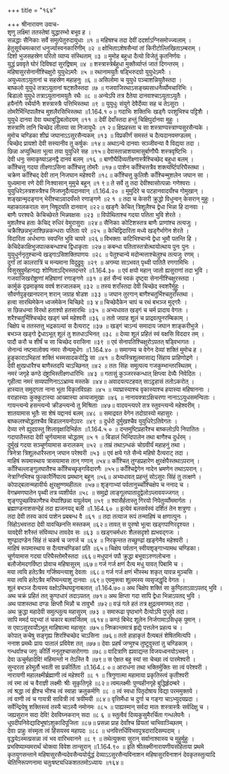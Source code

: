 +++
title = "१६४"

+++
श्रीनारायण उवाच-  
शृणु लक्ष्मि! ततस्तेषां युद्धारम्भो बभूव ह ।  
सन्नद्धाः सैनिकाः सर्वे समुत्पेतुरुदायुधाः ॥१ ॥
महिषश्च तदा देवीं ददर्शाऽग्निसमोज्ज्वलाम् ।  
हेतुसूर्यचमत्कारां धनुर्ज्यास्वनकारिणीम् ॥२ ॥
क्षोभिताऽशेषसैन्यां तां किरीटोल्लिखिताऽम्बराम् ।  
दिशो भुजसहस्रेण परितो व्याप्य संस्थिताम् ॥३ ॥
मुमोह बहुधा दैत्यो विजेतुं कृतनिर्णयः ।  
युद्धं प्रववृते घोरं दिविषदां सुरद्विषाम् ॥४ ॥
शस्त्रास्त्रेर्बहुधा मुक्तैर्व्याप्तं जातं दिगन्तरम् ।  
महिषासुरसेनानीश्चिक्षुरो युयुधेऽमरैः ॥५ ॥
रथानामयुतैः षड्भिरुदग्रो युयुधेऽमरैः ।  
अयुध्यताऽयुतानां च सहस्रेण महाहनुः ॥६ ॥
असिलोमा च युयुधे पञ्चाशन्नियुतैस्तदा ।  
बाष्कलो युयुधे तत्राऽयुतानां षट्शतैस्तदा ॥७ ॥
गजवाजिरथाऽसङ्ख्यसाधनैर्व्योमचारिभिः ।  
बिडालो युयुधे तत्राऽयुतानामयुतैः रथैः ॥८ ॥
अन्येऽपि तत्र दैतेया दानवाश्चाऽयुताऽयुतैः ।  
हयैर्नागैः रथैर्यानैः शस्त्रास्त्रैः पत्तिभिस्तथा ॥९ ॥
युयुधुः संयुगे देवैर्देव्या सह च तेऽसुराः ।  
तोमरैर्भिन्दिपालैश्च मुशलैरसिभिस्तथा ॥1.164.१ ०॥
गदाभिः शक्तिभिः खड्गैः परशुभिश्च पट्टिशैः ।  
युयुधे दानवा देवा यथाबुद्धिबलोदयम् ॥११ ॥
देवीं देवाँस्तदा हन्तुं चिक्षिपुर्दानवा मुहुः ।  
शस्त्राणि तानि चिच्छेद लीलया सा निजायुधैः ॥१ २॥
क्षिप्रहस्ता च सा शस्त्राण्यस्त्राण्यसुरसैन्यके ।  
मुमोच चण्डिका शीघ्रं जघानाऽऽसुरसैन्यकम् ॥१३ ॥
विप्रकीर्णं समस्तं च दैत्यदानवमण्डलम् ।  
चिच्छेद प्रायशो देवी सस्यानीव तु कर्षुकः ॥१४॥
अथाऽन्ये दानवाः सञ्जीवन्या वै विद्यया तदा ।  
छिन्ना अप्युत्थिता भूत्वा तया युयुधिरे सह ॥१५॥
देवास्तान्नाशयामासुर्बाणौघैः शस्त्रवृष्टिभिः ।  
देवी धनुः समाकृष्याऽहनद्वै दानवं बलम् ॥१६ ॥
बाणौघैर्दिव्यतीक्ष्णास्त्रैश्चिच्छेद बहुधा बलम् ।  
काँश्चित्तु गदया तीक्ष्णाऽसिना काँश्चित्तु तोमरैः ॥१७॥
पाशेन काँश्चित्तत्रैव शक्त्यर्ष्टिपरिघैस्तथा ।  
चक्रेण काँश्चिद् देवी तान् निजघान महेश्वरी ॥१८॥
काँश्चित्तु कुलिशैः काँश्चिन्मुशलेन जघान सा ।  
युध्यमाना रणे देवी निःश्वासान् मुमुचे बहून् ॥१ ९॥
ते सर्वे तु तदा देवीश्वासोत्पन्नाः गणेश्वराः ।  
युयुधिरेऽस्त्रशस्त्रैश्च निजघ्नुर्दैत्यदानवान् ॥1.164.२० ॥
मुमुदिरे च पटहानवादयँश्च गोमुखान् ।  
शङ्खान्मृदङ्गान् भेरीश्चाऽवादयँस्ते रणाङ्गणे ॥२ १ ॥
तदा च केसरी क्रुद्धो विधुन्वन् केसरान् मुहुः ।  
महाकालकरालः सन् निषूदयति दानवान् ॥२२॥
खङ्गैः केचित् त्रिशूलैश्च द्वेधा भिन्ना हि दानवाः ।  
बाणैः परश्वधैः केचिच्छेरते भिन्नवक्षसः ॥२३ ॥
विपोथिताश्च गदया पतिता भुवि शेरते ।  
मुशलैश्च हताः केचिद् रुधिरं वेमुरासुराः ॥२४॥
सैनिकाः कोटिशस्तत्र बाणैः प्राणांश्च तत्यजुः ।  
चक्रैश्छिन्नभुजाश्छिन्नकन्धराः पतिताः परे ॥२५ ॥
केचिद्विदारिता मध्ये खड्गैर्भागेन शेरते ।  
विदारिता अर्धभागाः स्वपन्ति भुवि चापरे ॥२६॥
विभक्ताः कटिभिश्चान्ये द्वेधा भूमौ पतन्ति हि ।  
केचिदेकाक्षिभुजपात्कबन्धाश्च द्विधाकृताः ॥२७॥
कबन्धा पतितास्तत्रोत्थायोत्थाय पुनः पुनः ।  
युयुधुर्ननृतुश्चान्ये खड्गाऽसिशक्तिपाणयः ॥२८ ॥
पेतुश्चान्ये मदोन्मत्ताश्चेलुश्च तत्यजुः रणम् ।  
दुर्गां तां कालरात्रिं च मन्यमाना विदुद्रुवुः ॥२९ ॥
अगम्या साऽभवत् पृथ्वी पातितै रणगामिभिः ।  
विसुस्रुवुर्महानद्यः शोणिताऽद्भिस्तदन्तरे ॥1.164.३० ॥
एवं क्षयो महान् जातो ह्यसुराणां तदा भुवि ।  
गजवाजिखरोष्ट्राणां महिषाणां रणाङ्गणे ॥३१ ॥
हतं सैन्यं स्वकं दृष्ट्वा सेनानीश्चिक्षुरस्तदा ।  
कार्मुकं दृढमाकृष्य ववर्ष शरजालकम् ॥३२ ॥
तस्य शराँस्तदा देवी चिच्छेद स्वशरैर्मुहुः ।  
सौवर्णपुङ्खानपरान् शरान् जग्राह षोडश ॥३३ ॥
जघान तुरगान् बाणैश्चतुर्भिश्चतुराँस्तथा ।  
हत्वा सारथिमेकेन ध्वजमेकेन चिच्छिदे ॥३ ४॥
चिच्छेदैकेन चापं च रथं बभञ्ज मुद्गरैः ।  
स छिन्नधन्वा विरथो हताश्वो हतसारथिः ॥३५ ॥
अभ्यधावत खड्गं च चर्म प्रादाय वेगतः ।  
शरैश्चतुर्भिश्चिच्छेद खड्गं चर्म महेश्वरी ॥३६ ॥
ततो जग्राह शूलं च प्राद्रवत्पुनरम्बिकाम् ।  
चिक्षेप च ततस्तत्तु भद्रकाल्यां स दैत्यराट् ॥३७ ॥
खड्गं चाऽन्यं समादाय जघान शाङ्करीभुजे ।  
बभञ्ज खड्गो द्वेधाऽभूत् शूलं तु शतधाऽभिनत् ॥३८ ॥
देव्या शूलं प्रहितं स्वं वक्षसि विददार तम् ।  
पादौ करौ च शीर्षं च सा चिच्छेद वरासिना ॥३९ ॥
एवं सेनापतिश्चिक्षुरोऽपतत् षड्विभागतः ।  
सेनान्यं नष्टमालोक्य नमरः सैन्यमूर्धगः ॥1.164.४० ॥
समागम्य च वेगेन देव्यां शक्तिं मुमोच ह ।  
हुङ्काराऽभिहतां शक्तिं भस्मसादकरोद्धि सा ॥४१ ॥
दैत्यस्त्रिशूलमासाद्य सिंहाय प्राहिणोद्रणे ।  
देवी क्षुरप्रधारैश्च बाणैस्तदपि चाऽच्छिनत् ॥४२ ॥
ततः सिंहः समुत्पत्य गजकुम्भान्तरस्थितम् ।  
नमरं जगृहे कण्ठे दंष्ट्राभिस्तीक्ष्णधारिभिः ॥४३ ॥
गतासुं कुञ्जरस्कन्धात् क्षिप्त्वा देव्यैः निवेदितः ।  
गृहीत्वा नमरं सव्यपाणिनाऽऽभ्राम्य मस्तके ॥४४॥
अवादयत्पटहवत् साऽट्टहासं ततोऽकरोत् ।  
हास्यात् समुद्गता नाना भूता विकृतविग्रहाः ॥४५ ॥
व्याघ्रास्याश्च वृकास्याश्च हयास्या महिषाननाः ।  
वराहास्याः कुक्कुटास्या आख्वास्या अव्यजामुखाः ॥४६ ॥
नानावक्त्राऽक्षिचरणा नानाऽऽयुधसमन्विताः ।  
गायन्त्यन्ये हसन्त्यन्ये क्रीडन्त्यन्ये तु मिश्रिताः ॥४७॥
वादयन्त्यपरे तत्र स्तुवन्त्यन्ये महेश्वरीम् ।  
शातयामास भूतैः सा शेषं यद्दानवं बलम् ॥४८ ॥
समाद्रवत वेगेन तदोग्रास्यो महासुरः ।  
बाष्कलश्चोद्धतश्चैव बिडालनयनोऽपरः ॥४९ ॥
दुर्धरो दुर्मुखश्चैव युयुधिरेऽतिवेगतः ।  
देव्या रणे ह्युदग्रस्तु शिलावृक्षादिभिर्हतः ॥1.164.५ ० ॥
दन्तमुष्टिप्रहारैश्च बाष्कलोऽपि निपातितः ।  
गदापातैस्तदा देवी चूर्णयामास चोद्धतम् ॥५ १ ॥
बिडालं भिन्दिपालेन तथा बाणैश्च दुर्धरम् ।  
दुर्मुखं गदया सञ्चूर्णयामास करालकम् ॥५२ ॥
ताम्रं तथाऽन्धकं चोग्रवीर्यं महाहनुं तथा ।  
त्रिनेत्रा त्रिशूलधारैस्तान् जघान परेश्वरी ॥५३ ॥
एवं क्षये गते सैन्ये महिषो दैत्यराट् तदा ।  
माहिषं रूपमास्थाय त्रासयामास तान् गणान् ॥५४॥
काँश्चित् तुण्डप्रहारेण क्षुरक्षेपैस्तथाऽपरान् ।  
काँश्चिल्लाङ्गुलघातैश्च काँश्चिच्छृङ्गविदारणैः ॥५५॥
काँश्चिद्वेगेन नादेन भ्रमणेन तथाऽपरान् ।  
नेत्राग्निभिश्च फुत्कारैर्निपात्य प्रमथान् बहून् ॥५६॥
अभ्यधावत् प्रहन्तुं सोऽसुरः सिंहं तु तत्क्षणे ।  
कोपाद्बलान्महावीर्यः क्षुरक्षुण्णमहीतलः ॥५७॥
शृङ्गाभ्यां पर्वतानुच्चाँश्चिक्षेप च ननाद च ।  
वेगभ्रमणघातेन पृथ्वी तत्र व्यशीर्यत ॥५८ ॥
समुद्रो लाङ्गूलघातादुद्वेलोऽप्लावयज्जगत् ।  
शृङ्गपुच्छविफाणैश्च मेघाश्छिन्ना ययुर्लयम् ॥५९ ॥
श्वासैर्हतास्तु गिरयो निपेतुर्व्योममार्गतः ।  
ब्रह्माण्डनाशसन्देहं तदा ह्यजनयद् बली ॥1.164.६० ॥
इत्येवं बलसर्वस्वं दर्शितं तेन शत्रुणा ।  
तदा देवी तस्य कायं पाशेन प्रबबन्ध वै ॥६१ ॥
तदा तत्याज रूपं तन्माहिषं च क्षणात्पुनः ।  
सिंहोऽभवत्तदा देवी यावच्छिनत्ति मस्तकम् ॥६२॥
तावत् स पुरुषो भूत्वा खड्गपाणिरदृश्यत ।  
यावद्देवी शरैस्तं संविव्याध तावदेव सः ॥६३ ॥
खड्गचर्मधरः शैलसदृशो ह्यभवद्गजः ।  
शुण्ढादण्डेन सिंहं तं चकर्ष च जगर्ज च ॥६४ ॥
निरकृन्तत तच्छुण्ढां खङ्गेनैव महेश्वरी ।  
माहिषं रूपमास्थाय स दैत्यश्चण्डिकां प्रति ॥६५॥
चिक्षेप पर्वतान् स्वीयशृङ्गाभ्यामथ चण्डिका।  
चूर्णयामास गदया परिघैस्तोमरैस्तदा ॥६६॥
मधुपानं पपौ क्रुद्धा बभूवाऽरुणलोचना ।  
बलौजोमदगर्विष्टा प्रोवाच महिषासुरम् ॥६७॥
गर्ज गर्ज क्षणं दैत्य मधु यावत् पिबामि च ।  
मया त्वयि हतेऽत्रैव गर्जिष्यन्त्याशु देवताः ॥६८॥
गर्ज गर्ज क्षणं भीस्स्थ शकृत् यावन्न मुञ्चसि ।  
मया त्वयि हतेऽत्रैव मरिष्यन्त्याशु दानवाः ॥६९॥
एवमुक्त्वा शूलमस्य व्यसृजद्धृदि वेगतः ।  
शूलं बभञ्ज दैत्यस्य वक्षोऽस्थिघट्टनाबलात् ॥1.164.७०॥
अथ चिक्षेप शक्तिं सा कुण्ठिताऽग्राऽपतद् भुवि ।  
अथ चक्रं प्रहितं तत् कुण्ठधारं तदाऽपतत् ॥७१॥
अथ क्षिप्ता गदा सापि द्वेधा भिन्नाऽपतद् भुवि ।  
अथ पाशस्तथा दण्डः क्षिप्तौ भिन्नौ च तावुभौ ॥७२॥
वज्रं गले हतं तत्र क्षुद्रत्वमगमत् तदा ।  
अथ क्रुद्धा महादेवी समुत्प्लुत्य महासुरम् ॥७३ ॥
समारूढा पृष्ठभागे दैत्योऽपि पुप्लुवे तदा।  
सापि ममर्द पद्भ्यां तं चकार बलवर्जितम् ॥६१४॥
कण्ठं बिभेद शूलेन निर्जगामाऽसिधृक् पुमान् ।  
स एवाऽसुरवर्योऽभूत् माहिषात्मा महासुरः ॥७५॥
निष्क्रान्तमात्रं हृद्ये पत्तलेन प्रहत्य च ।  
कोपात् कचेषु सङ्गृह्य शिरश्चिच्छेद चाऽसिना ॥७६॥
ततो हाहाकृतं दैत्यबलं शेषितमित्यपि ।  
ननाश प्रमथैः प्रायः पातालं प्रविवेश तत् ॥७७॥
देवाः प्रहर्षं जग्मुश्च तुष्टुवुस्तां तु चण्डिकाम् ।  
गन्धर्वाश्च जगुः कीर्तिं ननृतुश्चाप्सरोगणाः ॥७८॥
वादित्राणि ह्यवाद्यन्त विजयध्वनयोऽभवन् ।  
देवा ऊचुर्महादेवि! महिमान्तो न तेऽस्ति वै ॥७९॥
स ऐक्षत बहु स्यां सा चेच्छा त्वं पारमेश्वरी ।  
सुन्दरता हरेमूर्तौ भवती सा प्रकीर्तिता ॥1.164.८ ०॥
आराधना तथा भक्तिर्मुक्तिः सा त्वं परेश्वरी ।  
नारायणी महालक्ष्मीर्ब्रह्माणी त्वं महेश्वरी ॥८ १ ॥
त्रिगुणात्मा महामाया प्रकृतिस्त्वं कृतीश्वरी  
त्वं रमा त्वं च वैराज्ञी लक्ष्मीः श्रीः सुकृतिगृहे ॥८२॥
त्वमलक्ष्मीः पुण्यहीनगृहे बुद्धिर्हृदम्बरे ।  
त्वं श्रद्धा त्वं ह्रीश्च भीश्च त्वं स्वाहा क्रतुकर्मणि ॥८ ॥
त्वं स्वधा पितृदोषाय विद्या परममुक्तये ।  
त्वं वाणी त्वं च गायत्री सावित्री त्वं त्रयीमयी ॥८४॥
वृत्तिर्मेधा च दुर्गा च गङ्गा चाऽभ्युदयप्रदा ।  
सर्वेन्द्रियेषु शक्तिस्त्वं तस्यै चाऽस्यै नमोनमः ॥८५ ॥
पाह्यस्मान् सर्वदा मातः शस्त्रास्त्रैः सर्वदिक्षु च ।  
जह्यसुरान सदा देवि! देवविघ्नकरान् सदा ॥८ ६ ॥
स्तुत्वैवं दिव्यकुसुमैरर्चिता गन्धलेपनैः ।  
धूपदीपनिवेद्यादिभूषांऽशुकादिपूजिता ॥८७॥
प्रसन्ना प्राह देवाँश्च व्रियतां चाभिवाञ्च्छितम् ।  
देवाः प्राहुः संस्मृता त्वं हिंसयस्व महापदः ॥८८ ॥
धनवित्तर्धिविभवपुत्रदारादिसम्पदाम् ।  
वृद्धयेऽस्मत्प्रसन्ना त्वं भव वारिभवानने ॥८ ९ ॥
तथेत्युक्त्वा सुरान् सर्वानाश्वास्य च मुहुर्मुहुः ।  
प्रभविष्याम्यमरार्थं चोक्त्वा विवेश तान्सुरान् ॥1.164.९० ॥
इति श्रीलक्ष्मीनारायणीयसंहिताया प्रथमे कृतयुगसन्ताने महिषासुरसैन्यदेवसैन्ययोर्युद्धं देव्याऽऽसुरसैन्यविनाशन महिषासुरविनाशनं देवकृतस्तुत्यादि चेतिनिरूपणनामा चतुःषष्ट्यधिकशततमोऽध्यायः ॥१६४॥
    
